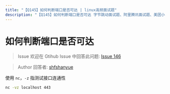 ```yaml
---
title: "【Q145】如何判断端口是否可达 | linux高频面试题"
description: "【Q145】如何判断端口是否可达 字节跳动面试题、阿里腾讯面试题、美团小米面试题。"
---
```


# 如何判断端口是否可达

> Issue
> 欢迎在 Gtihub Issue 中回答此问题: [Issue 146](https://github.com/shfshanyue/Daily-Question/issues/146)

> Author
> 回答者: [shfshanyue](https://github.com/shfshanyue)

使用 `nc`，`-z` 指测试接口连通性

```bash
nc -vz localhost 443
```
